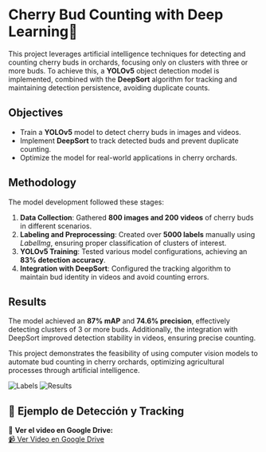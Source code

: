 # Cherry Bud Counting with Deep Learning🍒

This project leverages artificial intelligence techniques for detecting and counting cherry buds in orchards, focusing only on clusters with three or more buds. To achieve this, a **YOLOv5** object detection model is implemented, combined with the **DeepSort** algorithm for tracking and maintaining detection persistence, avoiding duplicate counts.

## Objectives
- Train a **YOLOv5** model to detect cherry buds in images and videos.
- Implement **DeepSort** to track detected buds and prevent duplicate counting.
- Optimize the model for real-world applications in cherry orchards.

## Methodology
The model development followed these stages:
1. **Data Collection**: Gathered **800 images and 200 videos** of cherry buds in different scenarios.
2. **Labeling and Preprocessing**: Created over **5000 labels** manually using *LabelImg*, ensuring proper classification of clusters of interest.
3. **YOLOv5 Training**: Tested various model configurations, achieving an **83% detection accuracy**.
4. **Integration with DeepSort**: Configured the tracking algorithm to maintain bud identity in videos and avoid counting errors.

## Results
The model achieved an **87% mAP** and **74.6% precision**, effectively detecting clusters of 3 or more buds. Additionally, the integration with DeepSort improved detection stability in videos, ensuring precise counting.

This project demonstrates the feasibility of using computer vision models to automate bud counting in cherry orchards, optimizing agricultural processes through artificial intelligence.

![Labels](plots/Labels.jpg)
![Results](plots/Detecction.jpg)

## 🎥 Ejemplo de Detección y Tracking  

📌 **Ver el video en Google Drive:**  
[📹 Ver Video en Google Drive](https://drive.google.com/file/d/1aVlfPb2faK_1FdpfB963sCQz1F6UHq44/view?usp=sharing)

